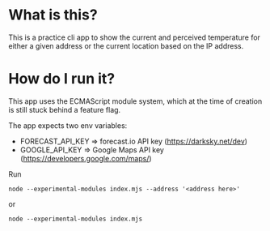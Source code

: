 # What is this? #
This is a practice cli app to show the current and perceived temperature for either a given address or the current location based on the IP address.

# How do I run it? #
This app uses the ECMAScript module system, which at the time of creation is still stuck behind a feature flag.

The app expects two env variables:
* FORECAST_API_KEY => forecast.io API key (https://darksky.net/dev)
* GOOGLE_API_KEY => Google Maps API key (https://developers.google.com/maps/)

Run

```
node --experimental-modules index.mjs --address '<address here>'
```

or

```
node --experimental-modules index.mjs
```

